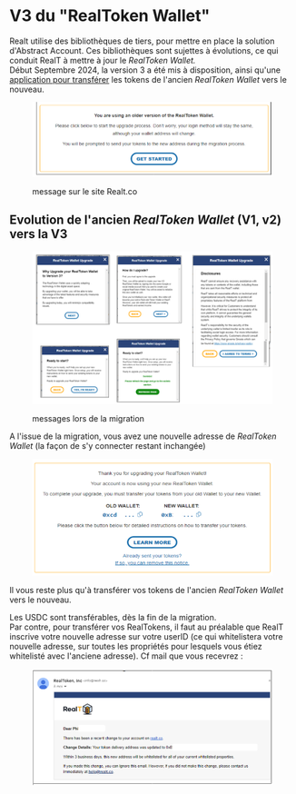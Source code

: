 # V3 du "RealToken Wallet"

Realt utilise des bibliothèques de tiers, pour mettre en place la solution d'Abstract Account. Ces bibliothèques sont sujettes à évolutions, ce qui conduit RealT à mettre à jour le _RealToken Wallet._\
Début Septembre 2024, la version 3 a été mis à disposition, ainsi qu'une [application pour transférer](application-de-transfert-a-partir-du-realtoken-wallet.md) les tokens de l'ancien _RealToken Wallet_ vers le nouveau.

<figure><img src="../../.gitbook/assets/image (2).png" alt="" width="509"><figcaption><p>message sur le site Realt.co</p></figcaption></figure>

## Evolution  de l'ancien _RealToken Wallet_ (V1, v2) vers la V3

<figure><img src="../../.gitbook/assets/image (1) (1).png" alt=""><figcaption><p>messages lors de la migration</p></figcaption></figure>

A l'issue de la migration, vous avez une nouvelle adresse de _RealToken Wallet_ (la façon de s'y connecter restant inchangée)&#x20;

<figure><img src="../../.gitbook/assets/image (2) (1).png" alt="" width="506"><figcaption></figcaption></figure>

Il vous reste plus qu'à transférer vos tokens de l'ancien _RealToken Wallet_ vers le nouveau.

Les USDC sont transférables, dès la fin de la migration. \
Par contre, pour transférer vos RealTokens, il faut au préalable que RealT inscrive votre nouvelle adresse sur votre userID (ce qui whitelistera votre nouvelle adresse, sur toutes les propriétés pour lesquels vous étiez whitelisté avec l'anciene adresse). Cf mail que vous recevrez :&#x20;

<figure><img src="../../.gitbook/assets/image (3).png" alt="" width="563"><figcaption></figcaption></figure>
